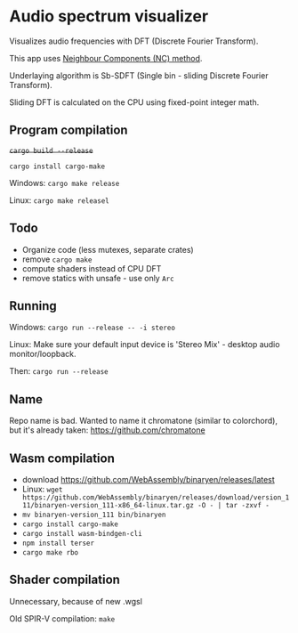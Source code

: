 Audio spectrum visualizer
===
Visualizes audio frequencies with DFT (Discrete Fourier Transform).

This app uses [Neighbour Components (NC) method](https://www.researchgate.net/publication/331834062_One_Technique_to_Enhance_the_Resolution_of_Discrete_Fourier_Transform).

Underlaying algorithm is Sb-SDFT (Single bin - sliding Discrete Fourier Transform).

Sliding DFT is calculated on the CPU using fixed-point integer math.


Program compilation
---

~~`cargo build --release`~~

`cargo install cargo-make`

Windows: `cargo make release`

Linux: `cargo make releasel`




Todo
---
- Organize code (less mutexes, separate crates)
- remove `cargo make`
- compute shaders instead of CPU DFT
- remove statics with unsafe - use only `Arc`

Running
----
Windows: `cargo run --release -- -i stereo`

Linux: Make sure your default input device is 'Stereo Mix' - desktop audio monitor/loopback.

Then: `cargo run --release`


Name
---
Repo name is bad. Wanted to name it chromatone (similar to colorchord), but it's already taken: https://github.com/chromatone



Wasm compilation
---
- download https://github.com/WebAssembly/binaryen/releases/latest
- Linux: `wget https://github.com/WebAssembly/binaryen/releases/download/version_111/binaryen-version_111-x86_64-linux.tar.gz -O - | tar -zxvf -`
- `mv binaryen-version_111 bin/binaryen`
- `cargo install cargo-make`
- `cargo install wasm-bindgen-cli`
- `npm install terser`
- `cargo make rbo`



Shader compilation
---

Unnecessary, because of new .wgsl

Old SPIR-V compilation:
`make`